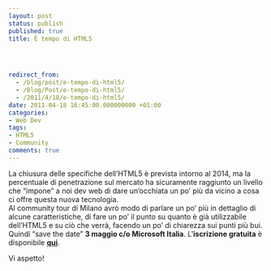 ```yaml
---
layout: post
status: publish
published: true
title: È tempo di HTML5



  
redirect_from: 
  - /blog/post/e-tempo-di-html5/
  - /Blog/Post/e-tempo-di-html5/
  - /2011/4/18/e-tempo-di-html5/
date: 2011-04-18 16:45:00.000000000 +01:00
categories:
- Web Dev
tags:
- HTML5
- Community
comments: true
---
```

<p>La chiusura delle specifiche dell’HTML5 è prevista intorno al 2014, ma la percentuale di penetrazione sul mercato ha sicuramente raggiunto un livello che “impone” a noi dev web di dare un’occhiata un po’ più da vicino a cosa ci offre questa nuova tecnologia.   <br />Al community tour di Milano avrò modo di parlare un po’ più in dettaglio di alcune caratteristiche, di fare un po’ il punto su quanto è già utilizzabile dell’HTML5 e su ciò che verrà, facendo un po’ di chiarezza sui punti più bui.    <br />Quindi “save the date” <strong>3 maggio c/o Microsoft Italia</strong>. L’<strong>iscrizione gratuita</strong> è disponibile <a title="Community Tour Registrazione" href="http://communitydevtool.com/public/frmdetailevent.aspx?eventid=0703IIQDEDHMPMMECRHNNH" rel="nofollow" target="_blank"><strong>qui</strong></a>.</p>  <p>Vi aspetto!</p>
